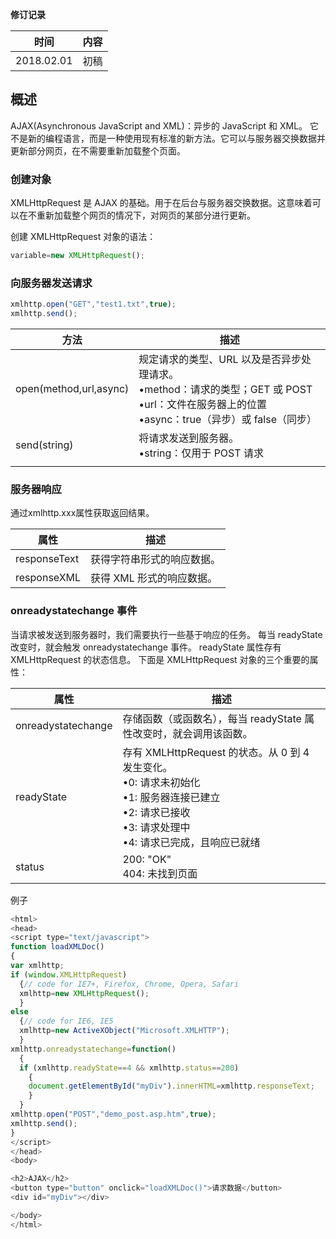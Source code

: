 **修订记录**

| 时间 | 内容 |
|--------|--------|
| 2018.02.01 | 初稿 |

## 概述
AJAX(Asynchronous JavaScript and XML)：异步的 JavaScript 和 XML。
它不是新的编程语言，而是一种使用现有标准的新方法。它可以与服务器交换数据并更新部分网页，在不需要重新加载整个页面。

### 创建对象
XMLHttpRequest 是 AJAX 的基础。用于在后台与服务器交换数据。这意味着可以在不重新加载整个网页的情况下，对网页的某部分进行更新。

创建 XMLHttpRequest 对象的语法：
```javascript
variable=new XMLHttpRequest();
```

### 向服务器发送请求
```javascript
xmlhttp.open("GET","test1.txt",true);
xmlhttp.send();
```

| 方法 | 描述 |
|--------|--------|
|  open(method,url,async)      |  规定请求的类型、URL 以及是否异步处理请求。<br>•method：请求的类型；GET 或 POST<br>•url：文件在服务器上的位置<br>•async：true（异步）或 false（同步）      |
|  send(string)      |   将请求发送到服务器。<br> •string：仅用于 POST 请求 |
     |

### 服务器响应
通过xmlhttp.xxx属性获取返回结果。

| 属性 | 描述 |
|--------|--------|
|  responseText      |  获得字符串形式的响应数据。     |
|  responseXML     |   获得 XML 形式的响应数据。 |

###  onreadystatechange 事件
当请求被发送到服务器时，我们需要执行一些基于响应的任务。
每当 readyState 改变时，就会触发 onreadystatechange 事件。
readyState 属性存有 XMLHttpRequest 的状态信息。
下面是 XMLHttpRequest 对象的三个重要的属性：

| 属性 | 描述 |
|--------|--------|
| onreadystatechange  | 存储函数（或函数名），每当 readyState 属性改变时，就会调用该函数。  |
| readyState  |  存有 XMLHttpRequest 的状态。从 0 到 4 发生变化。<br>•0: 请求未初始化<br>•1: 服务器连接已建立<br>•2: 请求已接收<br>•3: 请求处理中<br>•4: 请求已完成，且响应已就绪 |
| status  |  200: "OK"<br>404: 未找到页面 |


例子
```javascript
<html>
<head>
<script type="text/javascript">
function loadXMLDoc()
{
var xmlhttp;
if (window.XMLHttpRequest)
  {// code for IE7+, Firefox, Chrome, Opera, Safari
  xmlhttp=new XMLHttpRequest();
  }
else
  {// code for IE6, IE5
  xmlhttp=new ActiveXObject("Microsoft.XMLHTTP");
  }
xmlhttp.onreadystatechange=function()
  {
  if (xmlhttp.readyState==4 && xmlhttp.status==200)
    {
    document.getElementById("myDiv").innerHTML=xmlhttp.responseText;
    }
  }
xmlhttp.open("POST","demo_post.asp.htm",true);
xmlhttp.send();
}
</script>
</head>
<body>

<h2>AJAX</h2>
<button type="button" onclick="loadXMLDoc()">请求数据</button>
<div id="myDiv"></div>

</body>
</html>

```